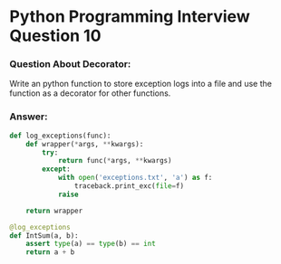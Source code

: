 # Python Programming Interview Question 10

### Question About Decorator:

Write an python function to store exception logs into a file and use the function as a decorator for other functions.



### Answer:

```python
def log_exceptions(func):
    def wrapper(*args, **kwargs):
        try:
            return func(*args, **kwargs)
        except:
            with open('exceptions.txt', 'a') as f:
                traceback.print_exc(file=f)
            raise

    return wrapper

@log_exceptions
def IntSum(a, b):
    assert type(a) == type(b) == int
    return a + b
```